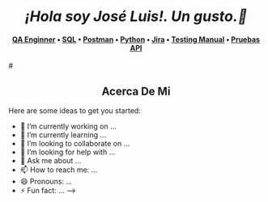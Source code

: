 # <h1 align="center"> _**¡Hola soy José Luis!. Un gusto.👋**_ </h1>  
<h4 align="center">
  <b><a href="https://ossinsight.io/explore/">QA Enginner</a></b>
  •
  <b><a href="https://ossinsight.io/collections/open-source-database">SQL</a></b>
  •
  <b><a href="https://ossinsight.io/analyze/Ovilia">Postman</a></b>
  •
  <a href="https://ossinsight.io/analyze/pingcap/tidb">Python</a>
  •
  <a href="https://ossinsight.io/collections/open-source-database">Jira</a>
  •
  <a href="https://ossinsight.io/docs/workshop">Testing Manual</a>
  •
  <a href="https://twitter.com/OSSInsight">Pruebas API</a>
</h3>
# <h2 align="center"> Acerca De Mi </h2>

Here are some ideas to get you started:

- 🔭 I’m currently working on ...
- 🌱 I’m currently learning ...
- 👯 I’m looking to collaborate on ...
- 🤔 I’m looking for help with ...
- 💬 Ask me about ...
- 📫 How to reach me: ...
- 😄 Pronouns: ...
- ⚡ Fun fact: ...
-->
